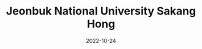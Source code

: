 ---
# Leave the homepage title empty to use the site title
title: "Jeonbuk National University Sakang Hong"
date: 2022-10-24
type: landing

design:
  # Default section spacing
  spacing: "6rem"

sections:
  - block: resume-biography-3
    id: summary
    content:
      # Choose a user profile to display (a folder name within `content/authors/`)
      username: admin
      text: ""
    design:
      css_class: cloud
      background:
        image:
          # Add your image background to `assets/media/`.
          filename: profile.jpg
          filters:
            brightness: 1.0
          size: cover
          position: center
          parallax: false
  - block: collection
    id: project
    content:
      title: Projects
      filters:
        folders:
          - project
    design:
      view: community/custom_card
      columns: 1
  - block: resume-awards
    id: award
    content:
      title: Awards
      username: admin
  - block: collection
    id: etc
    content:
      title: Other experience
      filters:
        folders:
          - etc
    design:
      columns: 1
      view: card
  - block: resume-skills
    id: skils
    content:
      title: Pragramming Languages
      username: admin
    design:
      show_skill_percentage: false
      columns: '1'
  - block: resume-languages
    content:
      title: Languages
      username: admin
---